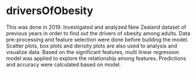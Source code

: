 # driversOfObesity
This was done in 2019.
Investigated and analyzed New Zealand dataset of previous years in order to find out the drivers of obesity among adults. 
Data pre-processing and feature selection were done before building the model. 
Scatter plots, box plots and density plots are also used to analysis and visualize data. 
Based on the significant features, multi linear regression model was applied to explore the relationship among features.
Predictions and accuracy were calculated based on model. 
